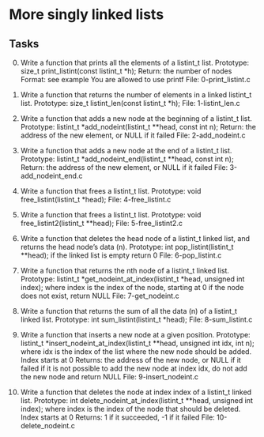 # More singly linked lists

## Tasks

0. Write a function that prints all the elements of a listint_t list.
  Prototype: size_t print_listint(const listint_t *h);
  Return: the number of nodes
  Format: see example
  You are allowed to use printf
  File: 0-print_listint.c
  
1. Write a function that returns the number of elements in a linked listint_t list.
  Prototype: size_t listint_len(const listint_t *h);
  File: 1-listint_len.c
  
2. Write a function that adds a new node at the beginning of a listint_t list.
  Prototype: listint_t *add_nodeint(listint_t **head, const int n);
  Return: the address of the new element, or NULL if it failed
  File: 2-add_nodeint.c
  
3. Write a function that adds a new node at the end of a listint_t list.
  Prototype: listint_t *add_nodeint_end(listint_t **head, const int n);
  Return: the address of the new element, or NULL if it failed
  File: 3-add_nodeint_end.c
  
4. Write a function that frees a listint_t list.
  Prototype: void free_listint(listint_t *head);
  File: 4-free_listint.c
  
5. Write a function that frees a listint_t list.
  Prototype: void free_listint2(listint_t **head);
  File: 5-free_listint2.c
  
6. Write a function that deletes the head node of a listint_t linked list, and returns the head node’s data (n).
  Prototype: int pop_listint(listint_t **head);
  if the linked list is empty return 0
  File: 6-pop_listint.c
  
7. Write a function that returns the nth node of a listint_t linked list.
  Prototype: listint_t *get_nodeint_at_index(listint_t *head, unsigned int index);
  where index is the index of the node, starting at 0
  if the node does not exist, return NULL
  File: 7-get_nodeint.c
  
8. Write a function that returns the sum of all the data (n) of a listint_t linked list.
  Prototype: int sum_listint(listint_t *head);
  File: 8-sum_listint.c
  
9. Write a function that inserts a new node at a given position.
  Prototype: listint_t *insert_nodeint_at_index(listint_t **head, unsigned int idx, int n);
  where idx is the index of the list where the new node should be added. Index starts at 0
  Returns: the address of the new node, or NULL if it failed
  if it is not possible to add the new node at index idx, do not add the new node and return NULL
  File: 9-insert_nodeint.c
  
10. Write a function that deletes the node at index index of a listint_t linked list.
  Prototype: int delete_nodeint_at_index(listint_t **head, unsigned int index);
  where index is the index of the node that should be deleted. Index starts at 0
  Returns: 1 if it succeeded, -1 if it failed
  File: 10-delete_nodeint.c
  

